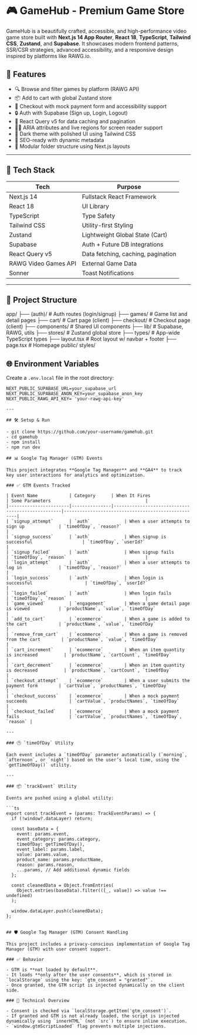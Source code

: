 # 🎮 GameHub - Premium Game Store

GameHub is a beautifully crafted, accessible, and high-performance video game store built with **Next.js 14 App Router**, **React 18**, **TypeScript**, **Tailwind CSS**, **Zustand**, and **Supabase**. It showcases modern frontend patterns, SSR/CSR strategies, advanced accessibility, and a responsive design inspired by platforms like RAWG.io.

## 🚀 Features

- 🔍 Browse and filter games by platform (RAWG API)
- 📦 Add to cart with global Zustand store
- 🧾 Checkout with mock payment form and accessibility support
- 🔒 Auth with Supabase (Sign up, Login, Logout)
- 🧠 React Query v5 for data caching and pagination
- 🧑‍🦽 ARIA attributes and live regions for screen reader support
- 🌙 Dark theme with polished UI using Tailwind CSS
- 🧰 SEO-ready with dynamic metadata
- 🧱 Modular folder structure using Next.js layouts

---

## 🧠 Tech Stack

| Tech                  | Purpose                                 |
|-----------------------|-----------------------------------------|
| Next.js 14            | Fullstack React Framework               |
| React 18              | UI Library                              |
| TypeScript            | Type Safety                             |
| Tailwind CSS          | Utility-first Styling                   |
| Zustand               | Lightweight Global State (Cart)         |
| Supabase              | Auth + Future DB integrations           |
| React Query v5        | Data fetching, caching, pagination      |
| RAWG Video Games API  | External Game Data                      |
| Sonner                | Toast Notifications                     |

---

## 🧪 Project Structure

app/
├── (auth)/ # Auth routes (login/signup)
├── games/ # Game list and detail pages
├── cart/ # Cart page (client)
├── checkout/ # Checkout page (client)
├── components/ # Shared UI components
├── lib/ # Supabase, RAWG, utils
├── stores/ # Zustand global store
├── types/ # App-wide TypeScript types
├── layout.tsx # Root layout w/ navbar + footer
├── page.tsx # Homepage
public/
styles/

## 🌐 Environment Variables

Create a `.env.local` file in the root directory:

```env
NEXT_PUBLIC_SUPABASE_URL=your_supabase_url
NEXT_PUBLIC_SUPABASE_ANON_KEY=your_supabase_anon_key
NEXT_PUBLIC_RAWG_API_KEY= 'your-rawg-api-key'

---

## 🛠 Setup & Run

- git clone https://github.com/your-username/gamehub.git
- cd gamehub
- npm install
- npm run dev

## 📊 Google Tag Manager (GTM) Events

This project integrates **Google Tag Manager** and **GA4** to track key user interactions for analytics and optimization.

### ✅ GTM Events Tracked

| Event Name            | Category      | When It Fires                                    | Some Parameters                                    |
|-----------------------|---------------|--------------------------------------------------|----------------------------------------------------|
| `signup_attempt`      | `auth`             | When a user attempts to sign up             | `timeOfDay`, `reason?`                             |
| `signup_success`      | `auth`             | When signup is successful                   | `timeOfDay`, `userId?`                             |
| `signup_failed`       | `auth`             | When signup fails                           | `timeOfDay`, `reason`                              |
| `login_attempt`       | `auth`             | When a user attempts to log in              | `timeOfDay`, `reason?`                             |
| `login_success`       | `auth`             | When login is successful                    | `timeOfDay`, `userId?`                             |
| `login_failed`        | `auth`             | When login fails                            | `timeOfDay`, `reason`                              |
| `game_viewed`         | `engagement`       | When a game detail page is viewed           | `productName`, `value`, `timeOfDay`                |
| `add_to_cart`         | `ecommerce`        | When a game is added to the cart            | `productName`, `value`, `timeOfDay`                |
| `remove_from_cart`    | `ecommerce`        | When a game is removed from the cart        | `productName`, `value`, `timeOfDay`                |
| `cart_increment`      | `ecommerce`        | When an item quantity is increased          | `productName`, `cartCount`, `timeOfDay`            |
| `cart_decrement`      | `ecommerce`        | When an item quantity is decreased          | `productName`, `cartCount`, `timeOfDay`            |
| `checkout_attempt`    | `ecommerce`        | When a user submits the payment form        | `cartValue`, `productNames`, `timeOfDay`           |
| `checkout_success`    | `ecommerce`        | When a mock payment succeeds                | `cartValue`, `productNames`, `timeOfDay`           |
| `checkout_failed`     | `ecommerce`        | When a mock payment fails                   | `cartValue`, `productNames`, `timeOfDay`, `reason` |

---

### 🕒 `timeOfDay` Utility

Each event includes a `timeOfDay` parameter automatically (`morning`, `afternoon`, or `night`) based on the user’s local time, using the `getTimeOfDay()` utility.

---

### 📦 `trackEvent` Utility

Events are pushed using a global utility:

```ts
export const trackEvent = (params: TrackEventParams) => {
  if (!window?.dataLayer) return;

  const baseData = {
    event: params.event,
    event_category: params.category,
    timeOfDay: getTimeOfDay(),
    event_label: params.label,
    value: params.value,
    product_name: params.productName,
    reason: params.reason,
    ...params, // Add additional dynamic fields
  };

  const cleanedData = Object.fromEntries(
    Object.entries(baseData).filter(([_, value]) => value !== undefined)
  );

  window.dataLayer.push(cleanedData);
};


## 🛡️ Google Tag Manager (GTM) Consent Handling

This project includes a privacy-conscious implementation of Google Tag Manager (GTM) with user consent support.

### ✅ Behavior

- GTM is **not loaded by default**.
- It loads **only after the user consents**, which is stored in `localStorage` using the key: `gtm_consent = "granted"`.
- Once granted, the GTM script is injected dynamically on the client side.

### 🧠 Technical Overview

- Consent is checked via `localStorage.getItem('gtm_consent')`.
- If granted and GTM is not already loaded, the script is injected dynamically using `innerHTML` (not `src`) to ensure inline execution.
- `window.gtmScriptLoaded` flag prevents multiple injections.